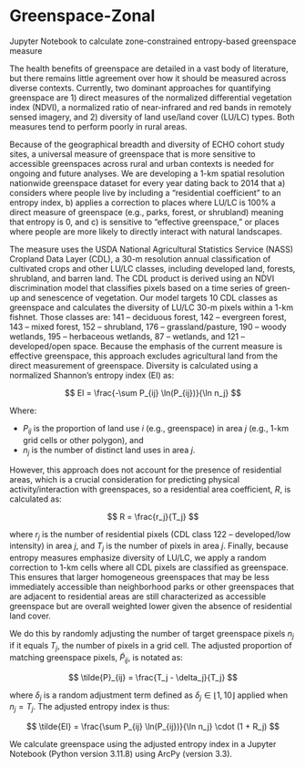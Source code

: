 # Greenspace-Zonal
Jupyter Notebook to calculate zone-constrained entropy-based greenspace measure

The health benefits of greenspace are detailed in a vast body of literature, but there remains little agreement over how it should be measured across diverse contexts. Currently, two dominant approaches for quantifying greenspace are 1) direct measures of the normalized differential vegetation index (NDVI), a normalized ratio of near-infrared and red bands in remotely sensed imagery, and 2) diversity of land use/land cover (LU/LC) types. Both measures tend to perform poorly in rural areas.

Because of the geographical breadth and diversity of ECHO cohort study sites, a universal measure of greenspace that is more sensitive to accessible greenspaces across rural and urban contexts is needed for ongoing and future analyses. We are developing a 1-km spatial resolution nationwide greenspace dataset for every year dating back to 2014 that a) considers where people live by including a “residential coefficient” to an entropy index, b) applies a correction to places where LU/LC is 100% a direct measure of greenspace (e.g., parks, forest, or shrubland) meaning that entropy is 0, and c) is sensitive to “effective greenspace,” or places where people are more likely to directly interact with natural landscapes. 

The measure uses the USDA National Agricultural Statistics Service (NASS) Cropland Data Layer (CDL), a 30-m resolution annual classification of cultivated crops and other LU/LC classes, including developed land, forests, shrubland, and barren land. The CDL product is derived using an NDVI discrimination model that classifies pixels based on a time series of green-up and senescence of vegetation. Our model targets 10 CDL classes as greenspace and calculates the diversity of LU/LC 30-m pixels within a 1-km fishnet. Those classes are: 141 – deciduous forest, 142 – evergreen forest, 143 – mixed forest, 152 – shrubland, 176 – grassland/pasture, 190 – woody wetlands, 195 – herbaceous wetlands, 87 – wetlands, and 121 – developed/open space. Because the emphasis of the current measure is effective greenspace, this approach excludes agricultural land from the direct measurement of greenspace. Diversity is calculated using a normalized Shannon’s entropy index (EI) as:

$$
EI = \frac{-\sum P_{ij} \ln(P_{ij})}{\ln n_j}
$$

Where:

- $P_{ij}$ is the proportion of land use $i$ (e.g., greenspace) in area $j$ (e.g., 1-km grid cells or other polygon), and
- $n_j$ is the number of distinct land uses in area $j$.

However, this approach does not account for the presence of residential areas, which is a crucial consideration for predicting physical activity/interaction with greenspaces, so a residential area coefficient, $R$, is calculated as:

$$
R = \frac{r_j}{T_j}
$$

where $r_j$ is the number of residential pixels (CDL class 122 – developed/low intensity) in area $j$, and $T_j$ is the number of pixels in area $j$. Finally, because entropy measures emphasize diversity of LU/LC, we apply a random correction to 1-km cells where all CDL pixels are classified as greenspace. This ensures that larger homogeneous greenspaces that may be less immediately accessible than neighborhood parks or other greenspaces that are adjacent to residential areas are still characterized as accessible greenspace but are overall weighted lower given the absence of residential land cover.

We do this by randomly adjusting the number of target greenspace pixels $n_j$ if it equals $T_j$, the number of pixels in a grid cell. The adjusted proportion of matching greenspace pixels, $\tilde{P}_{ij}$, is notated as:

$$
\tilde{P}_{ij} = \frac{T_j - \delta_j}{T_j}
$$

where $\delta_j$ is a random adjustment term defined as $\delta_j \in \lfloor 1,10 \rfloor$ applied when $n_j = T_j$. The adjusted entropy index is thus:

$$
\tilde{EI} = \frac{\sum P_{ij} \ln(P_{ij})}{\ln n_j} \cdot (1 + R_j)
$$

We calculate greenspace using the adjusted entropy index in a Jupyter Notebook (Python version 3.11.8) using ArcPy (version 3.3).

